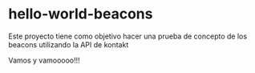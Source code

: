 # hello-world-beacons
Este proyecto tiene como objetivo hacer una prueba de concepto de los beacons utilizando la API de kontakt

Vamos y vamooooo!!!
